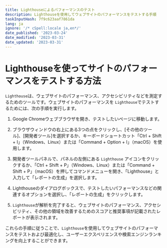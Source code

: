 ```yaml
---
title: Lighthouseによるパフォーマンスのテスト
description: Lighthouseを使用してウェブサイトのパフォーマンスをテストする手順
taskInputHash: 7f9c623aaf7861da
lang: ja
ignore: '/* cSpell:locale ja,en*/'
date_published: '2023-03-24'
date_modified: '2023-03-31'
date_updated: '2023-03-31'
---
```

# Lighthouseを使ってサイトのパフォーマンスをテストする方法

`Lighthouse`は、ウェブサイトのパフォーマンス、アクセシビリティなどを測定するためのツールです。ウェブサイトのパフォーマンスを `Lighthouse`でテストするためには、次の手順を実行します。

1. Google Chromeウェブブラウザを開き、テストしたいページに移動します。

2. ブラウザウィンドウの右上にある3つの点をクリックし、[その他のツール]、[開発者ツール]を選択するか、キーボードショートカット「Ctrl + Shift + I」（Windows、Linux）または「Command + Option + I」（macOS）を使用します。

3. 開発者ツールパネルで、パネルの左側にある `Lighthouse` アイコンをクリックするか、「Ctrl + Shift + P」（Windows、Linux）または「Command + Shift + P」（macOS）を押してコマンドメニューを開き、「Lighthouse」と入力して「レポートの生成」を選択します。

4. Lighthouseのダイアログボックスで、テストしたいパフォーマンスなどの関連するオプションを選択し、「レポートの生成」をクリックします。

5. `Lighthouse`が解析を完了すると、ウェブサイトのパフォーマンス、アクセシビリティ、その他の領域を改善するためのスコアと推奨事項が記載されたレポートが表示されます。

これらの手順に従うことで、`Lighthouse`を使用してウェブサイトのパフォーマンスをテストおよび最適化し、ユーザーエクスペリエンスや検索エンジンランキングを向上することができます。
